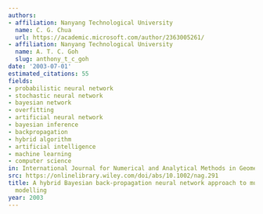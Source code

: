 ```yaml
---
authors:
- affiliation: Nanyang Technological University
  name: C. G. Chua
  url: https://academic.microsoft.com/author/2363005261/
- affiliation: Nanyang Technological University
  name: A. T. C. Goh
  slug: anthony_t_c_goh
date: '2003-07-01'
estimated_citations: 55
fields:
- probabilistic neural network
- stochastic neural network
- bayesian network
- overfitting
- artificial neural network
- bayesian inference
- backpropagation
- hybrid algorithm
- artificial intelligence
- machine learning
- computer science
in: International Journal for Numerical and Analytical Methods in Geomechanics
src: https://onlinelibrary.wiley.com/doi/abs/10.1002/nag.291
title: A hybrid Bayesian back-propagation neural network approach to multivariate
  modelling
year: 2003
---
```

